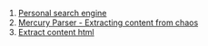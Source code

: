 1. [Personal search engine](https://github.com/amirgamil/apollo)
2. [Mercury Parser - Extracting content from chaos](https://github.com/postlight/mercury-parser)
3. [Extract content html](https://github.com/go-shiori/go-readability)